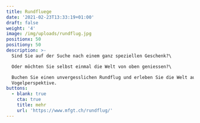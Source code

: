 ```yaml
---
title: Rundfluege
date: '2021-02-23T13:33:19+01:00'
draft: false
weight: '4'
image: /img/uploads/rundflug.jpg
positionx: 50
positiony: 50
description: >-
  Sind Sie auf der Suche nach einem ganz speziellen Geschenk?\

  Oder möchten Sie selbst einmal die Welt von oben geniessen?\

  Buchen Sie einen unvergesslichen Rundflug und erleben Sie die Welt aus der
  Vogelperspektive.
buttons:
  - blank: true
    cta: true
    title: mehr
    url: 'https://www.mfgt.ch/rundflug/'
---
```


